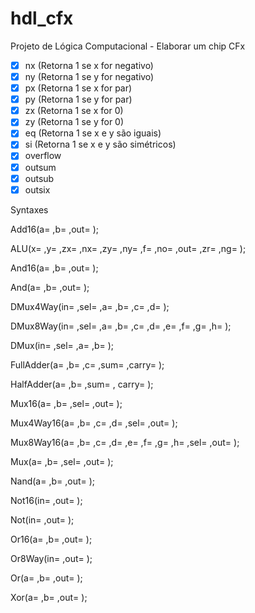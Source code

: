 # hdl_cfx
Projeto de Lógica Computacional - Elaborar um chip CFx

- [x] nx (Retorna 1 se x for negativo)
- [x] ny (Retorna 1 se y for negativo)
- [x] px (Retorna 1 se x for par)
- [x] py (Retorna 1 se y for par)
- [x] zx (Retorna 1 se x for 0)
- [x] zy (Retorna 1 se y for 0)
- [x] eq (Retorna 1 se x e y são iguais)
- [x] si (Retorna 1 se x e y são simétricos)
- [x] overflow 
- [x] outsum
- [x] outsub
- [x] outsix

Syntaxes

  Add16(a= ,b= ,out= ); 
  
  ALU(x= ,y= ,zx= ,nx= ,zy= ,ny= ,f= ,no= ,out= ,zr= ,ng= ); 
  
  And16(a= ,b= ,out= ); 
  
  And(a= ,b= ,out= ); 
    
  DMux4Way(in= ,sel= ,a= ,b= ,c= ,d= ); 
  
  DMux8Way(in= ,sel= ,a= ,b= ,c= ,d= ,e= ,f= ,g= ,h= ); 
  
  DMux(in= ,sel= ,a= ,b= ); 
  
  
  FullAdder(a= ,b= ,c= ,sum= ,carry= );  
  
  HalfAdder(a= ,b= ,sum= , carry= );  
  
  Mux16(a= ,b= ,sel= ,out= ); 
  
  Mux4Way16(a= ,b= ,c= ,d= ,sel= ,out= ); 
  
  Mux8Way16(a= ,b= ,c= ,d= ,e= ,f= ,g= ,h= ,sel= ,out= ); 
  
  Mux(a= ,b= ,sel= ,out= ); 
  
  Nand(a= ,b= ,out= ); 
  
  Not16(in= ,out= ); 
  
  Not(in= ,out= ); 
  
  Or16(a= ,b= ,out= ); 
  
  Or8Way(in= ,out= ); 
  
  Or(a= ,b= ,out= ); 
  
  Xor(a= ,b= ,out= ); 

